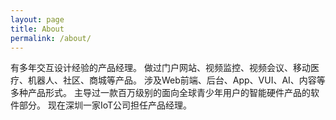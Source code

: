 ```yaml
---
layout: page
title: About
permalink: /about/
---
```


有多年交互设计经验的产品经理。
做过门户网站、视频监控、视频会议、移动医疗、机器人、社区、商城等产品。
涉及Web前端、后台、App、VUI、AI、内容等多种产品形式。
主导过一款百万级别的面向全球青少年用户的智能硬件产品的软件部分。
现在深圳一家IoT公司担任产品经理。